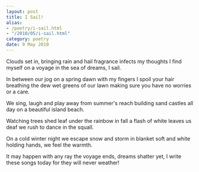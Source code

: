 ```yaml
---
layout: post
title: I Sail!
alias:
- /poetry/i-sail.html
- "/2010/05/i-sail.html"
category: poetry
date: 9 May 2010
---
```


Clouds set in, bringing rain and hail
fragrance infects my thoughts
I find myself on a voyage
in the sea of dreams, I sail.

In between our jog on a spring dawn
with my fingers I spoil your hair
breathing the dew wet greens of our lawn
making sure you have no worries or a care.

We sing, laugh and play
away from summer's reach
building sand castles all day
on a beautiful island beach.

Watching trees shed leaf
under the rainbow in fall
a flash of white leaves us deaf
we rush to dance in the squall.

On a cold winter night
we escape snow and storm
in blanket soft and white
holding hands, we feel the warmth.

It may happen with any ray
the voyage ends, dreams shatter
yet, I write these songs today
for they will never weather!
